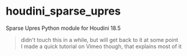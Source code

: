 # houdini_sparse_upres
Sparse Upres Python module for Houdini 18.5

> didn't touch this in a while, but will get back to it at some point<br>
> I made a quick tutorial on Vimeo though, that explains most of it
